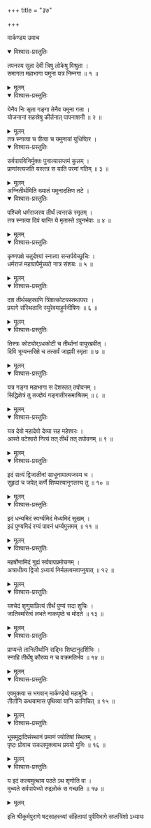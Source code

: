 +++
title = "३७"

+++

मार्कण्डय उवाच  

<details open><summary>विश्वास-प्रस्तुतिः</summary>

तपनस्य सुता देवी त्रिषु लोकेषु विश्रुता ।  
समागता महाभागा यमुना यत्र निम्नगा ॥ १ ॥
</details>

<details><summary>मूलम्</summary>

तपनस्य सुता देवी त्रिषु लोकेषु विश्रुता ।  
समागता महाभागा यमुना यत्र निम्नगा ॥ १ ॥
</details>

<details open><summary>विश्वास-प्रस्तुतिः</summary>

येनैव निः सृता गङ्गा तेनैव यमुना गता ।  
योजनानां सहस्रेषु कीर्तनात् पापनाशनी ॥ २ ॥
</details>

<details><summary>मूलम्</summary>

येनैव निः सृता गङ्गा तेनैव यमुना गता ।  
योजनानां सहस्रेषु कीर्तनात् पापनाशनी ॥ २ ॥
</details>
तत्र स्नात्वा च पीत्वा च यमुनायां युधिष्ठिर ।  

<details open><summary>विश्वास-प्रस्तुतिः</summary>

सर्वपापविनिर्मुक्तः पुनात्यासप्तमं कुलम् ।  
प्राणांस्त्यजति यस्तत्र स याति परमां गतिम् ॥ ३ ॥
</details>

<details><summary>मूलम्</summary>

सर्वपापविनिर्मुक्तः पुनात्यासप्तमं कुलम् ।  
प्राणांस्त्यजति यस्तत्र स याति परमां गतिम् ॥ ३ ॥
</details>
अग्नितीर्थमिति ख्यातं यमुनादक्षिण तटे ।  

<details open><summary>विश्वास-प्रस्तुतिः</summary>

पश्चिमे धर्मराजस्य तीर्थं त्वनरकं स्मृतम् ।  
तत्र स्नात्वा दिवं यान्ति ये मृतास्ते ऽपुनर्भवाः ॥ ४ ॥
</details>

<details><summary>मूलम्</summary>

पश्चिमे धर्मराजस्य तीर्थं त्वनरकं स्मृतम् ।  
तत्र स्नात्वा दिवं यान्ति ये मृतास्ते ऽपुनर्भवाः ॥ ४ ॥
</details>

<details open><summary>विश्वास-प्रस्तुतिः</summary>

कृष्णपक्षे चतुर्दश्यां स्नात्वा सन्तर्पयेच्छुचिः ।  
धर्मराजं महापापैर्मुच्यते नात्र संशयः ॥ ५ ॥
</details>

<details><summary>मूलम्</summary>

कृष्णपक्षे चतुर्दश्यां स्नात्वा सन्तर्पयेच्छुचिः ।  
धर्मराजं महापापैर्मुच्यते नात्र संशयः ॥ ५ ॥
</details>

<details open><summary>विश्वास-प्रस्तुतिः</summary>

दश तीर्थसहस्राणि त्रिंशत्कोट्यस्तथापराः ।  
प्रयागे संस्थितानि स्युरेवमाहुर्मनीषिणः ॥ ६ ॥
</details>

<details><summary>मूलम्</summary>

दश तीर्थसहस्राणि त्रिंशत्कोट्यस्तथापराः ।  
प्रयागे संस्थितानि स्युरेवमाहुर्मनीषिणः ॥ ६ ॥
</details>

<details open><summary>विश्वास-प्रस्तुतिः</summary>

तिस्त्रः कोट्योर्ऽधकोटी च तीर्थानां वायुरब्रवीत् ।  
दिवि भूम्यन्तरिक्षे च तत्सर्वं जाह्नवी स्मृता ॥ ७ ॥
</details>

<details><summary>मूलम्</summary>

तिस्त्रः कोट्योर्ऽधकोटी च तीर्थानां वायुरब्रवीत् ।  
दिवि भूम्यन्तरिक्षे च तत्सर्वं जाह्नवी स्मृता ॥ ७ ॥
</details>

<details open><summary>विश्वास-प्रस्तुतिः</summary>

यत्र गङ्गा महाभागा स देशस्तत् तपोवनम् ।  
सिद्धिक्षेत्रं तु तज्ज्ञेयं गङ्गातीरसमाश्रितम् ॥ ८ ॥
</details>

<details><summary>मूलम्</summary>

यत्र गङ्गा महाभागा स देशस्तत् तपोवनम् ।  
सिद्धिक्षेत्रं तु तज्ज्ञेयं गङ्गातीरसमाश्रितम् ॥ ८ ॥
</details>

<details open><summary>विश्वास-प्रस्तुतिः</summary>

यत्र देवो महादेवो देव्या सह महेश्वरः ।  
आस्ते वटेश्वरो नित्यं तत् तीर्थं तत् तपोवनम् ॥ ९ ॥
</details>

<details><summary>मूलम्</summary>

यत्र देवो महादेवो देव्या सह महेश्वरः ।  
आस्ते वटेश्वरो नित्यं तत् तीर्थं तत् तपोवनम् ॥ ९ ॥
</details>

<details open><summary>विश्वास-प्रस्तुतिः</summary>

इदं सत्यं द्विजातीनां साधूनामात्मजस्य च ।  
सुहृदां च जपेत् कर्णे शिष्यस्यानुगतस्य तु ॥ १० ॥
</details>

<details><summary>मूलम्</summary>

इदं सत्यं द्विजातीनां साधूनामात्मजस्य च ।  
सुहृदां च जपेत् कर्णे शिष्यस्यानुगतस्य तु ॥ १० ॥
</details>

<details open><summary>विश्वास-प्रस्तुतिः</summary>

इदं धन्यमिदं स्वर्ग्यमिदं मेध्यमिदं सुखम् ।  
इदं पुण्यमिदं रम्यं पावनं धर्म्यमुत्तमम् ॥ ११ ॥
</details>

<details><summary>मूलम्</summary>

इदं धन्यमिदं स्वर्ग्यमिदं मेध्यमिदं सुखम् ।  
इदं पुण्यमिदं रम्यं पावनं धर्म्यमुत्तमम् ॥ ११ ॥
</details>

<details open><summary>विश्वास-प्रस्तुतिः</summary>

महर्षोणामिदं गुह्यं सर्वपापप्रमोचनम् ।  
अत्राधीत्य द्विजो ऽध्यायं निर्मलत्वमवाप्नुयात् ॥ १२ ॥
</details>

<details><summary>मूलम्</summary>

महर्षोणामिदं गुह्यं सर्वपापप्रमोचनम् ।  
अत्राधीत्य द्विजो ऽध्यायं निर्मलत्वमवाप्नुयात् ॥ १२ ॥
</details>

<details open><summary>विश्वास-प्रस्तुतिः</summary>

यश्चेदं शृणुयान्नित्यं तीर्थं पुण्यं सदा शुचिः ।  
जातिस्मरित्वं लभते नाकपृष्ठे च मोदते ॥ १३ ॥
</details>

<details><summary>मूलम्</summary>

यश्चेदं शृणुयान्नित्यं तीर्थं पुण्यं सदा शुचिः ।  
जातिस्मरित्वं लभते नाकपृष्ठे च मोदते ॥ १३ ॥
</details>

<details open><summary>विश्वास-प्रस्तुतिः</summary>

प्राप्यन्ते तानितीर्थानि सद्भिः शिष्टानुदर्शिभिः ।  
स्नाहि तीर्थेषु कौरव्य न च वक्रमतिर्भव ॥ १४ ॥
</details>

<details><summary>मूलम्</summary>

प्राप्यन्ते तानितीर्थानि सद्भिः शिष्टानुदर्शिभिः ।  
स्नाहि तीर्थेषु कौरव्य न च वक्रमतिर्भव ॥ १४ ॥
</details>

<details open><summary>विश्वास-प्रस्तुतिः</summary>

एवमुक्त्वा स भगवान् मार्कण्डेयो महामुनिः ।  
तीर्तानि कथयामास पृथिव्यां यानि कानिचित् ॥ १५ ॥
</details>

<details><summary>मूलम्</summary>

एवमुक्त्वा स भगवान् मार्कण्डेयो महामुनिः ।  
तीर्तानि कथयामास पृथिव्यां यानि कानिचित् ॥ १५ ॥
</details>

<details open><summary>विश्वास-प्रस्तुतिः</summary>

भूसमुद्रादिसंस्थानं प्रमाणं ज्योतिषां स्थितम् ।  
पृष्टः प्रोवाच सकलमुक्त्वाथ प्रययो मुनिः ॥ १६ ॥
</details>

<details><summary>मूलम्</summary>

भूसमुद्रादिसंस्थानं प्रमाणं ज्योतिषां स्थितम् ।  
पृष्टः प्रोवाच सकलमुक्त्वाथ प्रययो मुनिः ॥ १६ ॥
</details>

<details open><summary>विश्वास-प्रस्तुतिः</summary>

य इदं कल्यमुत्थाय पठते ऽथ शृणोति वा ।  
मुच्यते सर्वपापेभ्यो रुद्रलोकं स गच्छति ॥ १७ ॥
</details>

<details><summary>मूलम्</summary>

य इदं कल्यमुत्थाय पठते ऽथ शृणोति वा ।  
मुच्यते सर्वपापेभ्यो रुद्रलोकं स गच्छति ॥ १७ ॥
</details>
    
इति श्रीकूर्मपुराणे षट्साहस्त्र्यां संहितायां पुर्वविभागे सप्तत्रिंशो ऽध्यायः
